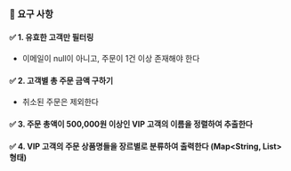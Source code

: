 ### 🎯 요구 사항
#### ✅ 1. 유효한 고객만 필터링
- 이메일이 null이 아니고, 주문이 1건 이상 존재해야 한다
#### ✅ 2. 고객별 총 주문 금액 구하기
- 취소된 주문은 제외한다
#### ✅ 3. 주문 총액이 500,000원 이상인 VIP 고객의 이름을 정렬하여 추출한다
#### ✅ 4. VIP 고객의 주문 상품명들을 장르별로 분류하여 출력한다 (Map<String, List<String>> 형태)